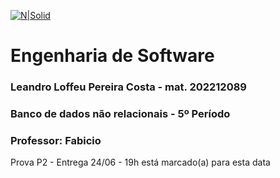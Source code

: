 [![N|Solid](https://universidadedevassouras.edu.br/wp-content/uploads/2022/03/campus_marica.png)](https://universidadedevassouras.edu.br/campus-marica/)

# Engenharia de Software
### Leandro Loffeu Pereira Costa - mat. 202212089
### Banco de dados não relacionais - 5º Período
### Professor: Fabicio

Prova P2 - Entrega 24/06 - 19h está marcado(a) para esta data
